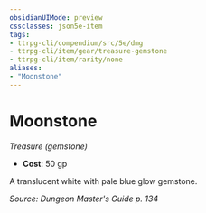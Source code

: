 ```yaml
---
obsidianUIMode: preview
cssclasses: json5e-item
tags:
- ttrpg-cli/compendium/src/5e/dmg
- ttrpg-cli/item/gear/treasure-gemstone
- ttrpg-cli/item/rarity/none
aliases: 
- "Moonstone"
---
```

# Moonstone
*Treasure (gemstone)*  


- **Cost**: 50 gp

A translucent white with pale blue glow gemstone.

*Source: Dungeon Master's Guide p. 134*